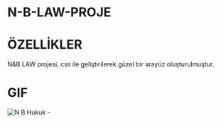 # N-B-LAW-PROJE

# ÖZELLİKLER
N&B LAW projesi, css ile geliştirilerek güzel bir arayüz oluşturulmuştur.

# GIF
![N B Hukuk -](https://github.com/banuskya/N-B-LAW-PROJE/assets/170263803/1f21d8ea-1612-4c85-bac0-a8f3a83c0115)
